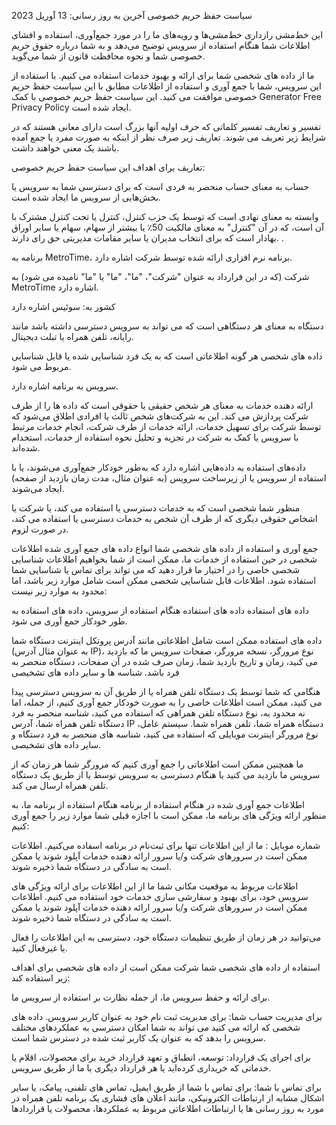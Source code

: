 سیاست حفظ حریم خصوصی
آخرین به روز رسانی: 13 آوریل 2023

این خط‌مشی رازداری خط‌مشی‌ها و رویه‌های ما را در مورد جمع‌آوری، استفاده و افشای اطلاعات شما هنگام استفاده از سرویس توضیح می‌دهد و به شما درباره حقوق حریم خصوصی شما و نحوه محافظت قانون از شما می‌گوید.

ما از داده های شخصی شما برای ارائه و بهبود خدمات استفاده می کنیم. با استفاده از این سرویس، شما با جمع آوری و استفاده از اطلاعات مطابق با این سیاست حفظ حریم خصوصی موافقت می کنید. این سیاست حفظ حریم خصوصی با کمک Generator Free Privacy Policy ایجاد شده است.

تفسیر و تعاریف
تفسیر
کلماتی که حرف اولیه آنها بزرگ است دارای معانی هستند که در شرایط زیر تعریف می شوند. تعاریف زیر صرف نظر از اینکه به صورت مفرد یا جمع آمده باشند یک معنی خواهند داشت.

تعاریف
برای اهداف این سیاست حفظ حریم خصوصی:

حساب به معنای حساب منحصر به فردی است که برای دسترسی شما به سرویس یا بخش‌هایی از سرویس ما ایجاد شده است.

وابسته به معنای نهادی است که توسط یک حزب کنترل، کنترل یا تحت کنترل مشترک با آن است، که در آن "کنترل" به معنای مالکیت 50٪ یا بیشتر از سهام، سهام یا سایر اوراق بهادار است که برای انتخاب مدیران یا سایر مقامات مدیریتی حق رای دارند. .

برنامه به MetroTime، برنامه نرم افزاری ارائه شده توسط شرکت اشاره دارد.

شرکت (که در این قرارداد به عنوان "شرکت"، "ما"، "ما" یا "ما" نامیده می شود) به MetroTime اشاره دارد.

کشور به: سوئیس اشاره دارد

دستگاه به معنای هر دستگاهی است که می تواند به سرویس دسترسی داشته باشد مانند رایانه، تلفن همراه یا تبلت دیجیتال.

داده های شخصی هر گونه اطلاعاتی است که به یک فرد شناسایی شده یا قابل شناسایی مربوط می شود.

سرویس به برنامه اشاره دارد.

ارائه دهنده خدمات به معنای هر شخص حقیقی یا حقوقی است که داده ها را از طرف شرکت پردازش می کند. این به شرکت‌های شخص ثالث یا افرادی اطلاق می‌شود که توسط شرکت برای تسهیل خدمات، ارائه خدمات از طرف شرکت، انجام خدمات مرتبط با سرویس یا کمک به شرکت در تجزیه و تحلیل نحوه استفاده از خدمات، استخدام شده‌اند.

داده‌های استفاده به داده‌هایی اشاره دارد که به‌طور خودکار جمع‌آوری می‌شوند، یا با استفاده از سرویس یا از زیرساخت سرویس (به عنوان مثال، مدت زمان بازدید از صفحه) ایجاد می‌شوند.

منظور شما شخصی است که به خدمات دسترسی یا استفاده می کند، یا شرکت یا اشخاص حقوقی دیگری که از طرف آن شخص به خدمات دسترسی یا استفاده می کند، در صورت لزوم.

جمع آوری و استفاده از داده های شخصی شما
انواع داده های جمع آوری شده
اطلاعات شخصی
در حین استفاده از خدمات ما، ممکن است از شما بخواهیم اطلاعات شناسایی شخصی خاصی را در اختیار ما قرار دهید که می تواند برای تماس یا شناسایی شما استفاده شود. اطلاعات قابل شناسایی شخصی ممکن است شامل موارد زیر باشد، اما محدود به موارد زیر نیست:

داده های استفاده
داده های استفاده
هنگام استفاده از سرویس، داده های استفاده به طور خودکار جمع آوری می شود.

داده های استفاده ممکن است شامل اطلاعاتی مانند آدرس پروتکل اینترنت دستگاه شما (به عنوان مثال آدرس IP)، نوع مرورگر، نسخه مرورگر، صفحات سرویس ما که بازدید می کنید، زمان و تاریخ بازدید شما، زمان صرف شده در آن صفحات، دستگاه منحصر به فرد باشد. شناسه ها و سایر داده های تشخیصی

هنگامی که شما توسط یک دستگاه تلفن همراه یا از طریق آن به سرویس دسترسی پیدا می کنید، ممکن است اطلاعات خاصی را به صورت خودکار جمع آوری کنیم، از جمله، اما نه محدود به، نوع دستگاه تلفن همراهی که استفاده می کنید، شناسه منحصر به فرد دستگاه تلفن همراه شما، آدرس IP دستگاه همراه شما، تلفن همراه شما. سیستم عامل، نوع مرورگر اینترنت موبایلی که استفاده می کنید، شناسه های منحصر به فرد دستگاه و سایر داده های تشخیصی.

ما همچنین ممکن است اطلاعاتی را جمع آوری کنیم که مرورگر شما هر زمان که از سرویس ما بازدید می کنید یا هنگام دسترسی به سرویس توسط یا از طریق یک دستگاه تلفن همراه ارسال می کند.

اطلاعات جمع آوری شده در هنگام استفاده از برنامه
هنگام استفاده از برنامه ما، به منظور ارائه ویژگی های برنامه ما، ممکن است با اجازه قبلی شما موارد زیر را جمع آوری کنیم:

شماره موبایل :
ما از این اطلاعات تنها برای ثبت‌نام در برنامه اسفاده می‌‌کنیم. اطلاعات ممکن است در سرورهای شرکت و/یا سرور ارائه دهنده خدمات آپلود شوند یا ممکن است به سادگی در دستگاه شما ذخیره شوند.


اطلاعات مربوط به موقعیت مکانی شما
ما از این اطلاعات برای ارائه ویژگی های سرویس خود، برای بهبود و سفارشی سازی خدمات خود استفاده می کنیم. اطلاعات ممکن است در سرورهای شرکت و/یا سرور ارائه دهنده خدمات آپلود شوند یا ممکن است به سادگی در دستگاه شما ذخیره شوند.

می‌توانید در هر زمان از طریق تنظیمات دستگاه خود، دسترسی به این اطلاعات را فعال یا غیرفعال کنید.

استفاده از داده های شخصی شما
شرکت ممکن است از داده های شخصی برای اهداف زیر استفاده کند:

برای ارائه و حفظ سرویس ما، از جمله نظارت بر استفاده از سرویس ما.

برای مدیریت حساب شما: برای مدیریت ثبت نام خود به عنوان کاربر سرویس. داده های شخصی که ارائه می کنید می تواند به شما امکان دسترسی به عملکردهای مختلف سرویس را بدهد که به عنوان یک کاربر ثبت شده در دسترس شما است.

برای اجرای یک قرارداد: توسعه، انطباق و تعهد قرارداد خرید برای محصولات، اقلام یا خدماتی که خریداری کرده‌اید یا هر قرارداد دیگری با ما از طریق سرویس.

برای تماس با شما: برای تماس با شما از طریق ایمیل، تماس های تلفنی، پیامک، یا سایر اشکال مشابه از ارتباطات الکترونیکی، مانند اعلان های فشاری یک برنامه تلفن همراه در مورد به روز رسانی ها یا ارتباطات اطلاعاتی مربوط به عملکردها، محصولات یا قراردادها

